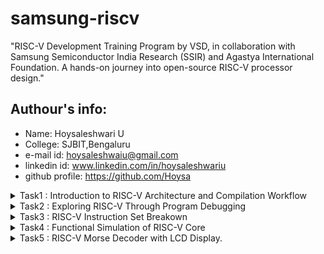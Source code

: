 # samsung-riscv

"RISC-V Development Training Program by VSD, in collaboration with Samsung Semiconductor India Research (SSIR) and Agastya International Foundation. A hands-on journey into open-source RISC-V processor design."

## Authour's info:
- Name: Hoysaleshwari U
- College: SJBIT,Bengaluru
- e-mail id: hoysaleshwaiu@gmail.com
- linkedin id: www.linkedin.com/in/hoysaleshwariu
- github profile: https://github.com/Hoysa

<details>
  <summary>Task1 : Introduction to RISC-V Architecture and Compilation Workflow</summary>
  <br>
  
**Setting Up the RISC-V Toolchain.**



The task is to set up the essential tools for the RISC-V Talent Development Program, including installing Ubuntu 18.04 LTS (Bionic Beaver, 64-bit) on Oracle VirtualBox  and configuring the system with VS C++ Redistributable.

- **Oracle VirtualBox**

Oracle VirtualBox is a free, open-source virtualization software that allows users to run multiple operating systems on a single machine. It supports Windows, Linux, macOS, and other platforms, enabling the creation of virtual machines (VMs) for testing, development, or learning purposes.

![Screenshot 2025-01-07 002808](https://github.com/user-attachments/assets/97b2fb22-db4d-44e1-8541-65dd34863e26)

- **Visual studio C++ Redistributable**

The Visual Studio C++ Redistributable is a set of runtime libraries required to run applications developed with Microsoft Visual C++. It provides components like the C Runtime (CRT) and Standard C++ Library, ensuring compatibility and proper execution of C++ programs on Windows, even without Visual Studio installed.
![Screenshot 2025-01-07 002913](https://github.com/user-attachments/assets/1264bcac-0e1f-4d60-94bd-b562232018e3)

**To write and execute a simple C program to calculate the sum of numbers from 1 to n**
## **Steps and Process**

### **Step 1: Writing and Compiling Programs**
1. **Program Creation:**
   - Developed programs using a high-level programming language, such as C.
   - Ensured the source code was validated for correctness before proceeding further.

2. **Compilation:**
   - Utilized the RISC-V GCC compiler to convert the high-level code into RISC-V binaries.
   - Explored multiple compiler optimization flags (`-O0`, `-O1`, `-O2`, `-O3`) to observe differences in instruction generation, binary size, and efficiency.

***Key Steps***:
Open a Text Editor: The leafpad text editor is used to create a new file or edit an existing one.

***The command for opening the editor:***
<br>
````leafpad sum1ton.c````
<br>
***The C code for the sum of 1 to n number***
````#include <stdio.h>
int main()
 {
    int i, sum = 0, n = 5;
    for (i = 1; i <= n; ++i) {
        sum += i;
    }
    printf("Sum of numbers from 1 to %d is %d", n, sum);
    return 0;
}
````
**Compile the C program with GCC:**

````gcc sum1ton.c -o output````

**Run the compiled program:**

````.\a.out````


<br>![Screenshot 2025-01-06 231923](https://github.com/user-attachments/assets/a0006d2a-6499-4abe-9a57-0455328390b9)

**STAGE 2**: **Running the programm using RISCV compiler**
***command to compile in RISCV:***
<br>


````riscv64-unknown-elf-gcc-O1  -mabi=lp64 -march=rv64i -o sum1ton.o sum1ton.c````
<br>

![Screenshot 2025-01-07 000802](https://github.com/user-attachments/assets/cb057ca5-d435-45c0-ae58-cf2aa388a49a)

***command for assembly code for the above***
<br>

````riscv64-unknown-elf-objdump -d sum1ton.o````
<br>


after that find the main section by writing ````/main````
<br>
and calculate no. of instruction in main section and compare the same by modifying the command .
<br>

***Modified Command***
<br>

````riscv64-unknown-elf-gcc-Ofast  -mabi=lp64 -march=rv64i -o sum1ton.o sum1ton.c````


and then caluculate the no. of instruction.

![Screenshot 2025-01-07 000717](https://github.com/user-attachments/assets/7b9f284a-71d3-4157-906f-19eb3fa94d0f)


</details>


<details>
  <summary>Task2 : Exploring RISC-V Through Program Debugging</summary>

## **Objective**
Focused on exploring the RISC-V architecture by writing, compiling, executing, and debugging programs. The goal was to analyze program behavior at the instruction level and gain practical experience with RISC-V tools and debugging workflows.

---

## **Steps and Process**

### **Step 1: Writing and Compiling Programs**
1. **Program Creation:**
   - Developed programs using a high-level programming language, such as C.
   - Ensured the source code was validated for correctness before proceeding further.
![Screenshot 2025-01-18 215938](https://github.com/user-attachments/assets/3f6c4994-8970-4657-8cb7-f3560a9903d5)

2. **Compilation:**
   - Utilized the RISC-V GCC compiler to convert the high-level code into RISC-V binaries.
     ![Screenshot 2025-01-18 224756](https://github.com/user-attachments/assets/8ac410a8-1ed3-468c-91ca-c1ff31c6ee20)


### **Step 2: Running Programs on Spike Simulator**
1. **Simulator Execution:**
   - The Spike simulator, a RISC-V ISA simulation tool, was employed to run the compiled binaries.
   - Verified the output and functionality of the program during simulation.

2. **Output Observation:**
   - Observed initial outputs during execution to ensure alignment with expected program behavior.

### **Step 3: Debugging Using Spike Simulator**
1. **Initiating Debugging:**
   - Launched the debugging environment using the `spike d` command.
   - Began debugging with a focus on analyzing the program’s instruction-level execution.
     ![Screenshot 2025-01-18 215801](https://github.com/user-attachments/assets/c38455cd-fe3c-4a59-9e02-3f622c900e04)


2. **Step-by-Step Analysis:**
   - Manually stepped through each instruction while monitoring the state of the program counter (PC).
   - Observed and documented changes in register and memory values for each executed instruction.
   - Validated the output at each stage to ensure the expected behavior was achieved.
![Screenshot 2025-01-18 215841](https://github.com/user-attachments/assets/479883a0-1b91-4c40-a398-ab82d31252bd)

3. **Understanding Optimization Impacts:**
   - Compared instruction-level behavior across binaries compiled with different optimization levels.
   - Identified how optimizations affected the program structure, such as loop unrolling, conditional execution, and reduced instruction count.


## **Tools Used**

### 1. **RISC-V GCC Compiler**
- Utilized for compiling high-level source code into RISC-V binaries.
- Supported experiments with various optimization flags to study their effects on performance and binary size.

### 2. **Spike Simulator**
- Provided a simulated RISC-V environment for executing and debugging programs.
- Enabled step-by-step instruction analysis and output verification.

---

## **Execution Workflow Visualization**

1. **Running the Program in Spike Simulator:**
   - Demonstrates the execution of the RISC-V binary within the simulator, showing initial outputs.

2. **Debugging Instructions Using `spike d`:**
   - Highlights the step-by-step debugging process, including key instructions and PC values.

3. **Manual Instruction Analysis:**
   - Depicts how each instruction was verified manually to ensure correctness and expected program behavior.

---

## **Conclusion**
 In Task 2  into RISC-V architecture and execution workflows.The following were achieved:
- A thorough understanding of how high-level code is translated into machine instructions.
- Enhanced skills in debugging and analyzing program behavior at the instruction level.
- Familiarity with key RISC-V tools like the Spike simulator and GCC compiler.

</details>


<details>
  <summary>Task3 : RISC-V Instruction Set Breakown</summary>

---

## **1. Overview of RISC-V Instructions**
RISC-V is a simple and modular instruction set architecture (ISA). Instructions in RISC-V are 32 bits long (fixed width) and organized into six standard formats: **R-Type**, **I-Type**, **S-Type**, **B-Type**, **U-Type**, and **J-Type**. These formats define the fields in an instruction.

Each instruction contains the following **fields**:
1. **Opcode**: Specifies the type of instruction (e.g., load, store, arithmetic).
2. **rd**: Destination register (where the result is stored).
3. **rs1, rs2**: Source registers (used in operations or memory access).
4. **funct3, funct7**: Specify the exact operation for certain opcodes.
5. **Immediate (imm)**: A constant value embedded in the instruction.
6. **Offset/Address**: Used in memory or control transfer instructions.

---

## **2. Detailed Breakdown of Instruction Formats**

### **R-Type (Register-Register Instructions)**
- Used for operations between registers (e.g., addition, subtraction).
- **Fields**:  
  - **opcode** (7 bits): Identifies the type of instruction.  
  - **rd** (5 bits): Destination register.  
  - **funct3** (3 bits): Subclassifies the operation (e.g., add vs. subtract).  
  - **rs1** (5 bits): First source register.  
  - **rs2** (5 bits): Second source register.  
  - **funct7** (7 bits): Further subclassifies the operation.  

#### Example: `add a0, a1, a2`  
- Add contents of `a1` and `a2`, store the result in `a0`.  
- **Encoding**:  
  - `opcode`: `0110011` (arithmetic operation).  
  - `rd`: `a0` (x10 = 01010).  
  - `funct3`: `000` (add operation).  
  - `rs1`: `a1` (x11 = 01011).  
  - `rs2`: `a2` (x12 = 01100).  
  - `funct7`: `0000000` (add-specific).  
- **Final Encoding**: `0x00c50533`

---

### **I-Type (Immediate Instructions)**
- Used for operations with immediate values and memory loads.
- **Fields**:  
  - **opcode** (7 bits): Instruction type (e.g., load or arithmetic).  
  - **rd** (5 bits): Destination register.  
  - **funct3** (3 bits): Subclassifies the operation.  
  - **rs1** (5 bits): Source register.  
  - **imm[11:0]** (12 bits): Immediate value (signed).  

#### Example: `addi sp, sp, -16`  
- Add immediate value `-16` to `sp`.  
- **Encoding**:  
  - `opcode`: `0010011` (immediate arithmetic).  
  - `rd`: `sp` (x2 = 00010).  
  - `funct3`: `000` (add immediate).  
  - `rs1`: `sp` (x2 = 00010).  
  - `imm`: `-16` (12-bit signed = `111111111000`).  
- **Final Encoding**: `0xfff10113`

---

### **S-Type (Store Instructions)**
- Used to store a register value into memory.
- **Fields**:  
  - **opcode** (7 bits): Instruction type (store).  
  - **imm[11:5]** (7 bits): Upper 7 bits of the immediate value.  
  - **rs2** (5 bits): Source register to be stored.  
  - **rs1** (5 bits): Base address register.  
  - **funct3** (3 bits): Operation subclass.  
  - **imm[4:0]** (5 bits): Lower 5 bits of the immediate value.  

#### Example: `sd ra, 8(sp)`  
- Store the value of `ra` at the memory address `sp + 8`.  
- **Encoding**:  
  - `opcode`: `0100011` (store operation).  
  - `imm[11:5]`: `0000000` (from `8`, split upper bits).  
  - `rs2`: `ra` (x1 = 00001).  
  - `rs1`: `sp` (x2 = 00010).  
  - `funct3`: `011` (store doubleword).  
  - `imm[4:0]`: `01000` (from `8`, split lower bits).  
- **Final Encoding**: `0x00813023`

---

### **B-Type (Branch Instructions)**
- Used for conditional branching.
- **Fields**:  
  - **opcode** (7 bits): Instruction type (branch).  
  - **imm[12]** (1 bit): Immediate value MSB.  
  - **imm[10:5]** (6 bits): Middle bits of immediate value.  
  - **rs1** (5 bits): First source register.  
  - **rs2** (5 bits): Second source register.  
  - **funct3** (3 bits): Branch condition.  
  - **imm[4:1]** (4 bits): Lower bits of immediate value.  
  - **imm[11]** (1 bit): Immediate value LSB.  

#### Example: `beq a0, a1, 16`  
- Branch to `PC + 16` if `a0 == a1`.  
- **Encoding**:  
  - `opcode`: `1100011` (branch).  
  - `imm[12]`: `0`.  
  - `imm[10:5]`: `000001`.  
  - `rs1`: `a0` (x10 = 01010).  
  - `rs2`: `a1` (x11 = 01011).  
  - `funct3`: `000` (branch if equal).  
  - `imm[4:1]`: `0001`.  
  - `imm[11]`: `0`.  
- **Final Encoding**: `0x01050863`

---

### **U-Type (Upper Immediate Instructions)**
- Used to load a 20-bit immediate into the upper 20 bits of a register.
- **Fields**:  
  - **opcode** (7 bits): Instruction type.  
  - **rd** (5 bits): Destination register.  
  - **imm[31:12]** (20 bits): Immediate value.  

#### Example: `lui a0, 0x21`  
- Load `0x21` into the upper 20 bits of `a0`.  
- **Encoding**:  
  - `opcode`: `0110111` (load upper immediate).  
  - `rd`: `a0` (x10 = 01010).  
  - `imm[31:12]`: `0x21`.  
- **Final Encoding**: `0x00210537`

---

### **J-Type (Jump Instructions)**
- Used for unconditional jumps and storing return addresses.
- **Fields**:  
  - **opcode** (7 bits): Instruction type (jump).  
  - **rd** (5 bits): Destination register.  
  - **imm[20]** (1 bit): Immediate MSB.  
  - **imm[10:1]** (10 bits): Middle bits of the immediate.  
  - **imm[11]** (1 bit): Immediate bit 11.  
  - **imm[19:12]** (8 bits): Remaining bits of the immediate.  

#### Example: `jal ra, 10484`  
- Jump to `PC + 10484` and save return address in `ra`.  
- **Encoding**:  
  - `opcode`: `1101111` (jump and link).  
  - `rd`: `ra` (x1 = 00001).  
  - Immediate: Split `10484` into the fields:  
    - `imm[20]`: `0`, `imm[10:1]`: `0100011101`, `imm[11]`: `0`, `imm[19:12]`: `00101000`.  
- **Final Encoding**: `0x28c000ef`

---

 

---

## **RISC-V Instruction Formats**
RISC-V instructions are 32 bits wide and use several standard formats. These formats define how the binary instruction is divided into fields for operation codes (opcodes), registers, immediate values, and function identifiers.  

### **Key Instruction Formats**
| **Format** | **Description**                                           | **Fields**                                               |
|------------|-----------------------------------------------------------|----------------------------------------------------------|
| **R-Type** | Register-register operations                              | opcode, rd, funct3, rs1, rs2, funct7                     |
| **I-Type** | Immediate value operations and loads                      | opcode, rd, funct3, rs1, imm[11:0]                       |
| **S-Type** | Store instructions                                        | opcode, imm[11:5], rs2, rs1, funct3, imm[4:0]            |
| **B-Type** | Conditional branches                                      | opcode, imm[12], imm[10:5], rs1, rs2, funct3, imm[4:1]   |
| **U-Type** | Upper immediate (load a 20-bit immediate)                 | opcode, rd, imm[31:12]                                   |
| **J-Type** | Unconditional jumps                                       | opcode, rd, imm[20], imm[10:1], imm[11], imm[19:12]      |

---

## **Instruction Breakdown and Examples**
Here are 15 unique RISC-V instructions, including their type, explanation, components, and final encoding.

| **#** | **Instruction**         | **Type** | **Explanation**                                                                                       | **Fields**                                                                                                                                               | **Encoding (Hex)** |
|-------|--------------------------|----------|-------------------------------------------------------------------------------------------------------|----------------------------------------------------------------------------------------------------------------------------------------------------------|--------------------|
| 1     | `lui a0, 0x21`           | U-Type   | Load 20-bit immediate value (shifted left by 12) into upper 20 bits of `a0`.                          | **opcode**: `0110111`, **rd**: `a0` (x10), **imm[31:12]**: `0x21`.                                                                                       | `0x00210537`       |
| 2     | `addi sp, sp, -16`       | I-Type   | Add immediate value (-16) to `sp`.                                                                   | **opcode**: `0010011`, **rd**: `sp` (x2), **rs1**: `sp` (x2), **imm[11:0]**: `-16`.                                                                      | `0xfff10113`       |
| 3     | `add a0, a0, a1`         | R-Type   | Add contents of `a0` and `a1`, store result in `a0`.                                                 | **opcode**: `0110011`, **rd**: `a0` (x10), **rs1**: `a0` (x10), **rs2**: `a1` (x11), **funct3**: `000`, **funct7**: `0000000`.                             | `0x00b50533`       |
| 4     | `sd ra, 8(sp)`           | S-Type   | Store the value in `ra` to memory at `sp + 8`.                                                       | **opcode**: `0100011`, **rs1**: `sp` (x2), **rs2**: `ra` (x1), **imm[11:0]**: `8` (split into `imm[11:5]` and `imm[4:0]`).                                | `0x00813023`       |
| 5     | `jal ra, 10484`          | J-Type   | Jump to address (PC + 10484) and save return address in `ra`.                                        | **opcode**: `1101111`, **rd**: `ra` (x1), **imm[20:0]**: `10484` (split into `imm[20]`, `imm[10:1]`, `imm[11]`, and `imm[19:12]`).                        | `0x28c000ef`       |
| 6     | `li a1, 5`               | I-Type   | Load immediate value 5 into `a1`.                                                                    | **opcode**: `0010011`, **rd**: `a1` (x11), **rs1**: `x0` (hardwired to 0), **imm[11:0]**: `5`.                                                           | `0x00500893`       |
| 7     | `mv a0, a2`              | I-Type   | Move contents of `a2` to `a0` (pseudoinstruction for `addi a0, a2, 0`).                              | **opcode**: `0010011`, **rd**: `a0` (x10), **rs1**: `a2` (x12), **imm[11:0]**: `0`.                                                                      | `0x00060513`       |
| 8     | `ecall`                  | I-Type   | Perform a system call.                                                                                | **opcode**: `1110011`, **funct3**: `000`, **rd**, **rs1**, and **imm[11:0]**: All zeros.                                                                 | `0x00000073`       |
| 9     | `ld ra, 8(sp)`           | I-Type   | Load value from memory at `sp + 8` into `ra`.                                                        | **opcode**: `0000011`, **rd**: `ra` (x1), **rs1**: `sp` (x2), **imm[11:0]**: `8`.                                                                        | `0x00813003`       |
| 10    | `add sp, sp, 16`         | I-Type   | Add immediate value 16 to `sp`.                                                                      | **opcode**: `0010011`, **rd**: `sp` (x2), **rs1**: `sp` (x2), **imm[11:0]**: `16`.                                                                       | `0x01010113`       |
| 11    | `ret`                    | I-Type   | Return from a function (pseudoinstruction for `jalr x0, 0(ra)`).                                      | **opcode**: `1100111`, **rd**: `x0`, **rs1**: `ra` (x1), **imm[11:0]**: `0`.                                                                             | `0x00008067`       |
| 12    | `auipc a5, 0xFFFF0`      | U-Type   | Load PC-relative 20-bit immediate value into `a5`.                                                   | **opcode**: `0010111`, **rd**: `a5` (x15), **imm[31:12]**: `0xFFFF0`.                                                                                    | `0xFFFFF797`       |
| 13    | `addi a5, a5, -220`      | I-Type   | Add immediate value (-220) to `a5`.                                                                  | **opcode**: `0010011`, **rd**: `a5` (x15), **rs1**: `a5` (x15), **imm[11:0]**: `-220` (12-bit signed value).                                             | `0xFCF78313`       |
| 14    | `beq a0, a1, 16`         | B-Type   | Branch to PC + 16 if `a0` equals `a1`.                                                               | **opcode**: `1100011`, **rs1**: `a0` (x10), **rs2**: `a1` (x11), **imm[12:1]**: `16` (split into `imm[12]`, `imm[10:5]`, `imm[4:1]`).                     | `0x01050863`       |
| 15    | `jalr ra, 0(sp)`         | I-Type   | Jump to address in `sp` and save return address in `ra`.                                             | **opcode**: `1100111`, **rd**: `ra` (x1), **rs1**: `sp` (x2), **imm[11:0]**: `0`.                                                                        | `0x00013067`       |

---

### **Detailed Explanation of Encoding Steps**
- **Immediate Values**: Handled differently depending on the instruction type (e.g., split into multiple fields in S-Type, B-Type, and J-Type).  
- **Registers**: Mapped to their binary equivalents (e.g., `a0 = x10 = 01010`).  
- **Opcodes and funct3/funct7**: Unique for each instruction and operation.  


 </details> 
<details>  <summary>Task4 : Functional Simulation of RISC-V Core </summary>

  # RISC-V Core Functional Simulation

"**Note**: Designing the RISC-V architecture and writing its testbench are not part of this skill development programme. Therefore, we will use the pre-designed Verilog code and testbench from the reference GitHub repository: iiitb_rv32i."

## Objective
The objective of this task is to perform the simulation of the RISC-V core using `hoysala_rv64i.v` (LogNetList) and `hoysala_rv64i_tb.v` (TestBench). The simulation involves compiling the Verilog files, generating a `.vcd` file, and observing the waveform in GTKWave.

---

## Project Structure
```
Hoysaleshwari/
|-- hoysala_rv64i.v            # Verilog netlist for the RISC-V Core
|-- hoysala_rv64i_tb.v         # Testbench for the RISC-V Core
|-- Makefile                   # Makefile for compilation and simulation
|-- waveforms/                 # Directory for waveform snapshots
    |-- *.png                  # Waveform images
```

---

## Tools Used
- **Icarus Verilog (iverilog):** Used for compiling and simulating Verilog design files.
- **GTKWave:** Used for viewing and analyzing waveform outputs.

---

## Steps to Perform Simulation

### 1. Setting up the Environment
Ensure you have the following installed:
- **Icarus Verilog:** For compiling and simulating Verilog files.
- **GTKWave:** For waveform analysis.

Install on Ubuntu:
```bash
sudo apt update
sudo apt install iverilog gtkwave
```

For Windows/MacOS, download and install [Icarus Verilog](https://github.com/steveicarus/iverilog) and [GTKWave](http://gtkwave.sourceforge.net/).

---

### 2. Compile and Simulate

- Compile `hoysala_rv64i.v` and `hoysala_rv64i_tb.v`.
- Generate the `hoysala_rv64i.vcd` waveform file.
- ![Screenshot 2025-01-26 101246](https://github.com/user-attachments/assets/beffc710-6a73-48d2-b81a-50e7bc045cb0)


---

### 3. View Waveforms
To open the waveform file, use GTKWave:
```bash
gtkwave hoysala_rv64i.vcd
```

---

## Results and Analysis

### Instructions Simulated
The waveforms were analyzed for the following instructions:

#### 1. ADD R6, R2, R1
- **Standard RISC-V ISA:** `32'h00110333`
- **Hardcoded ISA:** `32'h02208300`
- **Input Values:** R2 = 2, R1 = 1
- **Output Value:** R6 = 3
- **Analysis:** This instruction adds the values in registers R2 and R1, storing the result in R6.
- ![Screenshot 2025-01-25 223923](https://github.com/user-attachments/assets/7a15ab77-f07c-4164-87bf-eb49903f77ac)


#### 2. SUB R7, R1, R2
- **Standard RISC-V ISA:** `32'h402083b3`
- **Hardcoded ISA:** `32'h02209380`
- **Input Values:** R1 = 2, R2 = 3
- **Output Value:** R7 = FFFFFFFF (32-bit representation of -1)
- **Analysis:** This instruction subtracts the value in R2 from R1, resulting in a negative value represented in two's complement.
- ![Screenshot 2025-01-25 224003](https://github.com/user-attachments/assets/2b859212-c16a-4d90-8d76-c4c31da47dbf)


#### 3. AND R8, R1, R3
- **Standard RISC-V ISA:** `32'h0030f433`
- **Hardcoded ISA:** `32'h0230a400`
- **Input Values:** R1 = 2, R3 = 5
- **Output Value:** R8 = 1
- **Analysis:** Performs a bitwise AND operation between R1 and R3, storing the result in R8.
- ![Screenshot 2025-01-25 224042](https://github.com/user-attachments/assets/aac823d3-6f22-4781-9d5d-083d16e8d18a)


#### 4. OR R9, R2, R5
- **Standard RISC-V ISA:** `32'h005164b3`
- **Hardcoded ISA:** `32'h02513480`
- **Input Values:** R2 = 1, R5 = 4
- **Output Value:** R9 = 7
- **Analysis:** Performs a bitwise OR operation between R2 and R5, storing the result in R9.
- ![Screenshot 2025-01-25 224248](https://github.com/user-attachments/assets/3bd6e924-27e0-4c67-ad2d-cbb1c3a03f44)


#### 5. XOR R10, R1, R4
- **Standard RISC-V ISA:** `32'h0040c533`
- **Hardcoded ISA:** `32'h0240c500`
- **Input Values:** R1 = 2, R4 = 4
- **Output Value:** R10 = 5
- **Analysis:** Performs a bitwise XOR operation between R1 and R4, storing the result in R10.
- ![Screenshot 2025-01-25 224351](https://github.com/user-attachments/assets/b2be1d8c-feac-458e-bc67-8e1b1cd67409)


#### 6. SLT R1, R2, R4
- **Standard RISC-V ISA:** `32'h0045a0b3`
- **Hardcoded ISA:** `32'h02415580`
- **Input Values:** R2 = 4, R4 = 5
- **Output Value:** R1 = 1
- **Analysis:** Compares R2 and R4, setting R1 to 1 if R2 is less than R4.
- ![Screenshot 2025-01-25 224436](https://github.com/user-attachments/assets/443b4c44-baea-4b7f-8578-c71a9523c0ec)


#### 7. ADDI R12, R4, 5
- **Standard RISC-V ISA:** `32'h004120b3`
- **Hardcoded ISA:** `32'h00520600`
- **Input Values:** R4 = 1, Immediate = 2
- **Output Value:** R12 = 9
- **Analysis:** Adds the immediate value 5 to the contents of R4, storing the result in R12.
- ![Screenshot 2025-01-25 224526](https://github.com/user-attachments/assets/e3c32fc1-7ff9-48c5-9cb6-97cdde44f0aa)


#### 8. BEQ R0, R0, 15
- **Standard RISC-V ISA:** `32'h00000f63`
- **Hardcoded ISA:** `32'h00f00002`
- **Input Values:** R0 = 0, R0 = 0
- **Output Value:** Branch taken to offset 15
- **Analysis:** Compares R0 and R0. Since they are equal, a branch to the specified offset is executed.


#### 9. SW R3, R1, 2
- **Standard RISC-V ISA:** `32'h0030a123`
- **Hardcoded ISA:** `32'h00209181`
- **Input Values:** R3 = 6, R1 = Base Address, Offset = 2
- **Output Value:** Memory[Base Address + 2] = 6
- **Analysis:** Stores the value in R3 to the memory address calculated by adding the offset to R1.
- ![Screenshot 2025-01-25 224630](https://github.com/user-attachments/assets/ea609cd0-920d-422f-b0d5-24bd4b855c7f)


#### 10. LW R13, R1, 2
- **Standard RISC-V ISA:** `32'h0020a683`
- **Hardcoded ISA:** `32'h00208681`
- **Input Values:** R1 = Base Address, Offset = 2
- **Output Value:** R13 = Memory[Base Address + 2]
- **Analysis:** Loads the value from memory at the specified address into R13.

#### 11. SRL R16, R14, R2
- **Standard RISC-V ISA:** `32'h0030a123`
- **Hardcoded ISA:** `32'h00271803`
- **Input Values:** R14 = 16, R2 = 2
- **Output Value:** R16 = 4
- **Analysis:** Performs a logical right shift on the value in R14 by the amount specified in R2, storing the result in R16.

#### 12. SLL R15, R1, R2
- **Standard RISC-V ISA:** `32'h002097b3`
- **Hardcoded ISA:** `32'h00208783`
- **Input Values:** R1 = 1, R2 = 3
- **Output Value:** R15 = 8
- **Analysis:** Performs a logical left shift on the value in R1 by the amount specified in R2, storing the result in R15.

---

</details>

<details>
  <summary>Task5 : RISC-V Morse Decoder with LCD Display.</summary>


  ### Project Name:  
**RISC-V Morse Decoder with LCD Display**  

### Overview:  
This project uses a **RISC-V VSDSquadron Mini** board to translate **Morse code** input via a button into **English text**, which is displayed on an **I2C LCD screen**. This helps individuals unfamiliar with Morse code to read messages in real-time.  

---

## List of Components  
### Hardware:  
- **VSDSquadron Mini (RISC-V) Development Board**  
- **Push Button** (for Morse code input)  
- **I2C LCD Display** (16x2 or OLED)  
- **Resistors** (10kΩ for pull-down)  
- **Connecting Wires**  
- **Breadboard** (for easy prototyping)  
- **Power Supply (USB)**  

### Software:  
- **Ubuntu OS**  
- **RISC-V GCC Compiler**  
- **I2C Libraries for LCD**  



## Pin Details  
| **Component**  | **Pin Name**       | **VSDSquadron Mini Pin** |
|---------------|-------------------|-------------------------|
| **LCD (I2C)**  | VCC               | 3.3V / 5V              |
|               | GND               | GND                     |
|               | SDA               | PA9                     |
|               | SCL               | PA10                    |
| **Push Button** | One Terminal      | GND                     |
|               | Other Terminal    | PA1                     |

---

## Block Diagram


![Screenshot 2025-02-13 181820](https://github.com/user-attachments/assets/18de9e69-c2b9-4093-99c8-398af4b33f5b)

The block diagram illustrates the working process of the Morse Code to Text Converter using a **VSDSquadron Mini (RISC-V) board**, **Push Button**, and **I2C LCD Display**:

### 1. **Push Button Input:**  
- The push button is used to enter Morse code.  
  - A **short press** registers a **dot (·)**.  
  - A **long press** registers a **dash (–)**.  

### 2. **RISC-V Microcontroller Processing:**  
- The RISC-V board reads button presses and decodes the Morse code using programmed logic.  
- It converts the Morse input into **English text**.  

### 3. **I2C LCD Display Output:**  
- The decoded text is displayed on the **I2C LCD screen**, connected to the microcontroller via:  
  - **SCL (Clock)** line  
  - **SDA (Data)** line  

### 4. **Signal Flow:**  
- **Input:** Push button sends Morse signals to the RISC-V.  
- **Processing:** RISC-V processes the signals and converts them to text.  
- **Output:** The I2C LCD displays real-time text output.  

This system enables users unfamiliar with Morse code to easily read the translated text.


## circuit diagram
![Screenshot 2025-02-13 181707](https://github.com/user-attachments/assets/8faa7273-8e74-4f64-84b0-e3fb9d3f6396)


The circuit diagram shows the connections between the **RISC-V Squadron Mini**, **I2C LCD Display**, **Push Button**, and **5V Battery** for the Morse Code to Text Converter project.

###  **1. Power Supply:**  
- The circuit is powered using a **5V Battery**.  
  - **Red Wire:** Connects the battery’s positive terminal to the **VCC** pin of the I2C LCD and **5V pin** of the RISC-V board.  
  - **Black Wire:** Connects the battery’s negative terminal to the **GND** pins of the RISC-V and I2C LCD.  

###  **2. Push Button with Pull-Down Resistor:**  
- The **Push Button** is connected to the RISC-V microcontroller for Morse code input.  
  - One terminal of the button is connected to **GPIO PD3** on the RISC-V.  
  - The other terminal is connected to the ground through a **10kΩ pull-down resistor**.  
  - The resistor ensures that the input remains **LOW** when the button is not pressed.  

### **3. I2C LCD Display:**  
- The I2C LCD is used to display the translated Morse code as text. It is connected to the RISC-V using:  
  - **SCL (Green Wire):** Connected to **PD4 (SCL)** of the RISC-V.  
  - **SDA (Blue Wire):** Connected to **PD3 (SDA)** of the RISC-V.  

###  **4. Data Flow:**  
- When the push button is pressed, the RISC-V reads the input from **GPIO PD3**.  
- The microcontroller decodes the Morse input into text.  
- The **I2C LCD** displays the converted text output in real time.  

This simple circuit effectively demonstrates **Morse code to text conversion** using a **RISC-V microcontroller** and **I2C communication**. 

  </details>
